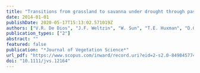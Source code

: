 ```yaml
---
title: "Transitions from grassland to savanna under drought through passive facilitation by grasses"
date: 2014-01-01
publishDate: 2020-05-17T15:13:02.571019Z
authors: ["V.R. De Dios", "J.F. Weltzin", "W. Sun", "T.E. Huxman", "D.G. Williams"]
publication_types: ["2"]
abstract: ""
featured: false
publication: "*Journal of Vegetation Science*"
url_pdf: "https://www.scopus.com/inward/record.uri?eid=2-s2.0-84984577419&doi=10.1111%2fjvs.12164&partnerID=40&md5=1cdd0079fa72db1422691506cfbc9309"
doi: "10.1111/jvs.12164"
---
```


